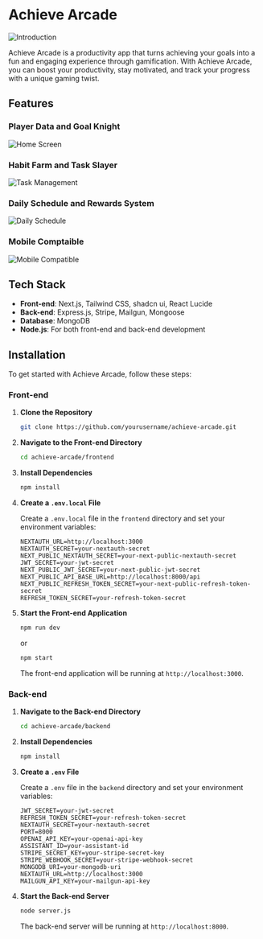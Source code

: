 # Achieve Arcade

![Introduction](https://i.imgur.com/RHnS4yy.png)

Achieve Arcade is a productivity app that turns achieving your goals into a fun and engaging experience through gamification. With Achieve Arcade, you can boost your productivity, stay motivated, and track your progress with a unique gaming twist.

## Features

### Player Data and Goal Knight
![Home Screen](https://i.imgur.com/FATralS.png)

### Habit Farm and Task Slayer
![Task Management](https://i.imgur.com/PTkHnEm.png)

### Daily Schedule and Rewards System
![Daily Schedule](https://i.imgur.com/LtXiM8g.png)

### Mobile Comptaible
![Mobile Compatible](https://i.imgur.com/hKzCEKz.png)

## Tech Stack

- **Front-end**: Next.js, Tailwind CSS, shadcn ui, React Lucide
- **Back-end**: Express.js, Stripe, Mailgun, Mongoose
- **Database**: MongoDB
- **Node.js**: For both front-end and back-end development

## Installation

To get started with Achieve Arcade, follow these steps:

### Front-end

1. **Clone the Repository**

   ```bash
   git clone https://github.com/yourusername/achieve-arcade.git
   ```

2. **Navigate to the Front-end Directory**

   ```bash
   cd achieve-arcade/frontend
   ```

3. **Install Dependencies**

   ```bash
   npm install
   ```

4. **Create a `.env.local` File**

   Create a `.env.local` file in the `frontend` directory and set your environment variables:

   ```plaintext
   NEXTAUTH_URL=http://localhost:3000
   NEXTAUTH_SECRET=your-nextauth-secret
   NEXT_PUBLIC_NEXTAUTH_SECRET=your-next-public-nextauth-secret
   JWT_SECRET=your-jwt-secret
   NEXT_PUBLIC_JWT_SECRET=your-next-public-jwt-secret
   NEXT_PUBLIC_API_BASE_URL=http://localhost:8000/api
   NEXT_PUBLIC_REFRESH_TOKEN_SECRET=your-next-public-refresh-token-secret
   REFRESH_TOKEN_SECRET=your-refresh-token-secret
   ```

5. **Start the Front-end Application**

   ```bash
   npm run dev
   ```

   or

   ```bash
   npm start
   ```

   The front-end application will be running at `http://localhost:3000`.

### Back-end

1. **Navigate to the Back-end Directory**

   ```bash
   cd achieve-arcade/backend
   ```

2. **Install Dependencies**

   ```bash
   npm install
   ```

3. **Create a `.env` File**

   Create a `.env` file in the `backend` directory and set your environment variables:

   ```plaintext
   JWT_SECRET=your-jwt-secret
   REFRESH_TOKEN_SECRET=your-refresh-token-secret
   NEXTAUTH_SECRET=your-nextauth-secret
   PORT=8000
   OPENAI_API_KEY=your-openai-api-key
   ASSISTANT_ID=your-assistant-id
   STRIPE_SECRET_KEY=your-stripe-secret-key
   STRIPE_WEBHOOK_SECRET=your-stripe-webhook-secret
   MONGODB_URI=your-mongodb-uri
   NEXTAUTH_URL=http://localhost:3000
   MAILGUN_API_KEY=your-mailgun-api-key
   ```

4. **Start the Back-end Server**

   ```bash
   node server.js
   ```

   The back-end server will be running at `http://localhost:8000`.

